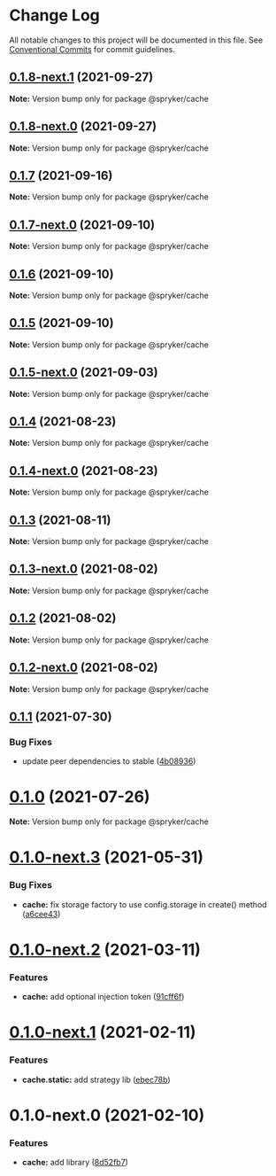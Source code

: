 # Change Log

All notable changes to this project will be documented in this file.
See [Conventional Commits](https://conventionalcommits.org) for commit guidelines.

## [0.1.8-next.1](https://github.com/spryker/ui-components/compare/@spryker/cache@0.1.7...@spryker/cache@0.1.8-next.1) (2021-09-27)

**Note:** Version bump only for package @spryker/cache





## [0.1.8-next.0](https://github.com/spryker/zed-gui/compare/@spryker/cache@0.1.4...@spryker/cache@0.1.8-next.0) (2021-09-27)

**Note:** Version bump only for package @spryker/cache





## [0.1.7](https://github.com/spryker/ui-components/compare/@spryker/cache@0.1.7-next.0...@spryker/cache@0.1.7) (2021-09-16)

**Note:** Version bump only for package @spryker/cache





## [0.1.7-next.0](https://github.com/spryker/ui-components/compare/@spryker/cache@0.1.6...@spryker/cache@0.1.7-next.0) (2021-09-10)

**Note:** Version bump only for package @spryker/cache





## [0.1.6](https://github.com/spryker/ui-components/compare/@spryker/cache@0.1.5-next.0...@spryker/cache@0.1.6) (2021-09-10)

**Note:** Version bump only for package @spryker/cache





## [0.1.5](https://github.com/spryker/ui-components/compare/@spryker/cache@0.1.5-next.0...@spryker/cache@0.1.5) (2021-09-10)

**Note:** Version bump only for package @spryker/cache





## [0.1.5-next.0](https://github.com/spryker/ui-components/compare/@spryker/cache@0.1.4...@spryker/cache@0.1.5-next.0) (2021-09-03)

**Note:** Version bump only for package @spryker/cache





## [0.1.4](https://github.com/spryker/ui-components/compare/@spryker/cache@0.1.4-next.0...@spryker/cache@0.1.4) (2021-08-23)

**Note:** Version bump only for package @spryker/cache





## [0.1.4-next.0](https://github.com/spryker/ui-components/compare/@spryker/cache@0.1.3...@spryker/cache@0.1.4-next.0) (2021-08-23)

**Note:** Version bump only for package @spryker/cache





## [0.1.3](https://github.com/spryker/ui-components/compare/@spryker/cache@0.1.3-next.0...@spryker/cache@0.1.3) (2021-08-11)

**Note:** Version bump only for package @spryker/cache





## [0.1.3-next.0](https://github.com/spryker/ui-components/compare/@spryker/cache@0.1.2...@spryker/cache@0.1.3-next.0) (2021-08-02)

**Note:** Version bump only for package @spryker/cache





## [0.1.2](https://github.com/spryker/ui-components/compare/@spryker/cache@0.1.2-next.0...@spryker/cache@0.1.2) (2021-08-02)

**Note:** Version bump only for package @spryker/cache





## [0.1.2-next.0](https://github.com/spryker/ui-components/compare/@spryker/cache@0.1.1...@spryker/cache@0.1.2-next.0) (2021-08-02)

**Note:** Version bump only for package @spryker/cache





## [0.1.1](https://github.com/spryker/ui-components/compare/@spryker/cache@0.1.0...@spryker/cache@0.1.1) (2021-07-30)


### Bug Fixes

* update peer dependencies to stable ([4b08936](https://github.com/spryker/ui-components/commit/4b0893691360cf4bd66935aed24873266c98c4e4))





# [0.1.0](https://github.com/spryker/ui-components/compare/@spryker/cache@0.1.0-next.3...@spryker/cache@0.1.0) (2021-07-26)

**Note:** Version bump only for package @spryker/cache





# [0.1.0-next.3](https://github.com/spryker/ui-components/compare/@spryker/cache@0.1.0-next.2...@spryker/cache@0.1.0-next.3) (2021-05-31)


### Bug Fixes

* **cache:** fix storage factory to use config.storage in create() method ([a6cee43](https://github.com/spryker/ui-components/commit/a6cee43f444009242ba4367ae57d225503cd9b23))





# [0.1.0-next.2](https://github.com/spryker/ui-components/compare/@spryker/cache@0.1.0-next.1...@spryker/cache@0.1.0-next.2) (2021-03-11)


### Features

* **cache:** add optional injection token ([91cff6f](https://github.com/spryker/ui-components/commit/91cff6f8719b43ebcbcd137bd616a51ef95e99ef))





# [0.1.0-next.1](https://github.com/spryker/ui-components/compare/@spryker/cache@0.1.0-next.0...@spryker/cache@0.1.0-next.1) (2021-02-11)


### Features

* **cache.static:** add strategy lib ([ebec78b](https://github.com/spryker/ui-components/commit/ebec78bf91b6f6d1e959f4143815b9f94afb8423))





# 0.1.0-next.0 (2021-02-10)


### Features

* **cache:** add library ([8d52fb7](https://github.com/spryker/ui-components/commit/8d52fb76b6db142b56d3b3c1f601f75f02aeda33))
